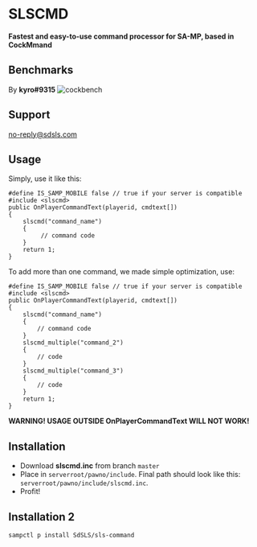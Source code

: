 # SLSCMD  
**Fastest and easy-to-use command processor for SA-MP, based in CockMmand**  

## Benchmarks
By **kyro#9315**
![cockbench](https://i.imgur.com/zYPzXeQ.png)

## Support
no-reply@sdsls.com

## Usage
Simply, use it like this:
```pawn
#define IS_SAMP_MOBILE false // true if your server is compatible
#include <slscmd>
public OnPlayerCommandText(playerid, cmdtext[])
{
    slscmd("command_name")
    {
         // command code
    }
    return 1;
}
```
To add more than one command, we made simple optimization, use:
```pawn
#define IS_SAMP_MOBILE false // true if your server is compatible
#include <slscmd>
public OnPlayerCommandText(playerid, cmdtext[])
{
    slscmd("command_name")
    {
        // command code
    }
    slscmd_multiple("command_2")
    {
        // code
    }
    slscmd_multiple("command_3")
    {
        // code
    }
    return 1;
}
```
**WARNING! USAGE OUTSIDE OnPlayerCommandText WILL NOT WORK!**

## Installation  
- Download **slscmd.inc** from branch `master`
- Place in `serverroot/pawno/include`. Final path should look like this: `serverroot/pawno/include/slscmd.inc`.
- Profit!  

## Installation 2
`sampctl p install SdSLS/sls-command`
